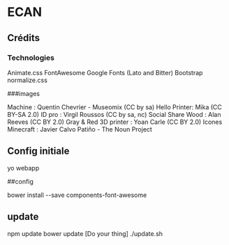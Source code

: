 
# ECAN


## Crédits 

### Technologies

Animate.css
FontAwesome 
Google Fonts (Lato and Bitter) 
Bootstrap
normalize.css

###images 

Machine : Quentin Chevrier - Museomix (CC by sa)
Hello Printer: Mika (CC BY-SA 2.0)
ID pro : Virgil Roussos (CC by sa, nc)
Social Share Wood : Alan Reeves (CC BY 2.0)
Gray & Red 3D printer : Yoan Carle (CC BY 2.0)
Icones Minecraft : Javier Calvo Patiño - The Noun Project

## Config initiale
yo webapp

##config

bower install --save components-font-awesome


## update
npm update
bower update
[Do your thing]
./update.sh